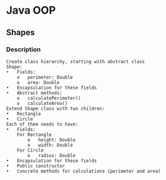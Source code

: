 # Java OOP

## Shapes

### Description
    Create class hierarchy, starting with abstract class 
    Shape: 
    •	Fields:
        o	perimeter: Double
        o	area: Double 
    •	Encapsulation for these fields 
    •	Abstract methods:
        o	calculatePerimeter() 
        o	calculateArea() 
    Extend Shape class with two children: 
    •	Rectangle 
    •	Circle 
    Each of them needs to have: 
    •	Fields:
        For Rectangle 
            o	height: Double 
            o	width: Double 
        For Circle 
            o	radius: Double 
    •	Encapsulation for these fields 
    •	Public constructor 
    •	Concrete methods for calculations (perimeter and area)